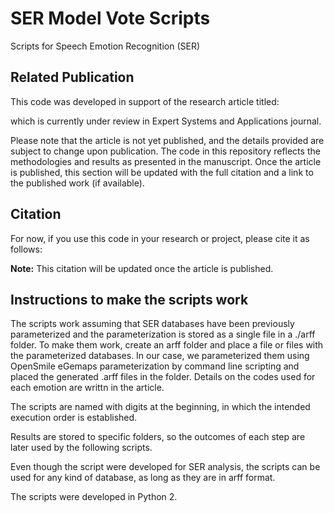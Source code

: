 # SER Model Vote Scripts

Scripts for Speech Emotion Recognition (SER)

## Related Publication

This code was developed in support of the research article titled:


which is currently under review in Expert Systems and Applications journal.

Please note that the article is not yet published, and the details provided are subject to change upon publication. The code in this repository reflects the methodologies and results as presented in the manuscript. Once the article is published, this section will be updated with the full citation and a link to the published work (if available).

## Citation

For now, if you use this code in your research or project, please cite it as follows:


**Note:** This citation will be updated once the article is published.


## Instructions to make the scripts work

The scripts work assuming that SER databases have been previously parameterized and the parameterization is stored as a single file in a ./arff folder.
To make them work, create an arff folder and place a file or files with the parameterized databases. In our case, we parameterized them using OpenSmile eGemaps parameterization by command line scripting and placed the generated .arff files in the folder. Details on the codes used for each emotion are writtn in the article.

The scripts are named with digits at the beginning, in which the intended execution order is established. 

Results are stored to specific folders, so the outcomes of each step are later used by the following scripts.

Even though the script were developed for SER analysis, the scripts can be used for any kind of database, as long as they are in arff format.

The scripts were developed in Python 2.
